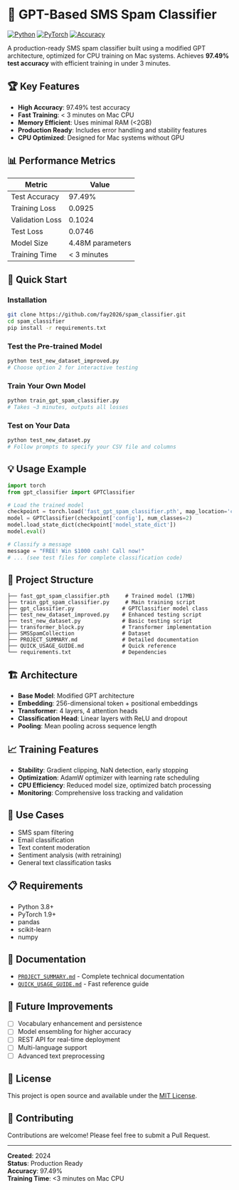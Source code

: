 # 🚀 GPT-Based SMS Spam Classifier

[![Python](https://img.shields.io/badge/Python-3.8%2B-blue)](https://python.org)
[![PyTorch](https://img.shields.io/badge/PyTorch-1.9%2B-orange)](https://pytorch.org)
[![Accuracy](https://img.shields.io/badge/Accuracy-97.49%25-green)](https://github.com/fay2026/spam_classifier)

A production-ready SMS spam classifier built using a modified GPT architecture, optimized for CPU training on Mac systems. Achieves **97.49% test accuracy** with efficient training in under 3 minutes.

## 🏆 Key Features

- **High Accuracy**: 97.49% test accuracy
- **Fast Training**: < 3 minutes on Mac CPU
- **Memory Efficient**: Uses minimal RAM (<2GB)
- **Production Ready**: Includes error handling and stability features
- **CPU Optimized**: Designed for Mac systems without GPU

## 📊 Performance Metrics

| Metric | Value |
|--------|-------|
| Test Accuracy | 97.49% |
| Training Loss | 0.0925 |
| Validation Loss | 0.1024 |
| Test Loss | 0.0746 |
| Model Size | 4.48M parameters |
| Training Time | < 3 minutes |

## 🚀 Quick Start

### Installation
```bash
git clone https://github.com/fay2026/spam_classifier.git
cd spam_classifier
pip install -r requirements.txt
```

### Test the Pre-trained Model
```bash
python test_new_dataset_improved.py
# Choose option 2 for interactive testing
```

### Train Your Own Model
```bash
python train_gpt_spam_classifier.py
# Takes ~3 minutes, outputs all losses
```

### Test on Your Data
```bash
python test_new_dataset.py
# Follow prompts to specify your CSV file and columns
```

## 💡 Usage Example

```python
import torch
from gpt_classifier import GPTClassifier

# Load the trained model
checkpoint = torch.load('fast_gpt_spam_classifier.pth', map_location='cpu')
model = GPTClassifier(checkpoint['config'], num_classes=2)
model.load_state_dict(checkpoint['model_state_dict'])
model.eval()

# Classify a message
message = "FREE! Win $1000 cash! Call now!"
# ... (see test files for complete classification code)
```

## 📁 Project Structure

```
├── fast_gpt_spam_classifier.pth     # Trained model (17MB)
├── train_gpt_spam_classifier.py     # Main training script
├── gpt_classifier.py               # GPTClassifier model class
├── test_new_dataset_improved.py    # Enhanced testing script
├── test_new_dataset.py             # Basic testing script
├── transformer_block.py            # Transformer implementation
├── SMSSpamCollection               # Dataset
├── PROJECT_SUMMARY.md              # Detailed documentation
├── QUICK_USAGE_GUIDE.md            # Quick reference
└── requirements.txt                # Dependencies
```

## 🏗️ Architecture

- **Base Model**: Modified GPT architecture
- **Embedding**: 256-dimensional token + positional embeddings
- **Transformer**: 4 layers, 4 attention heads
- **Classification Head**: Linear layers with ReLU and dropout
- **Pooling**: Mean pooling across sequence length

## 📈 Training Features

- **Stability**: Gradient clipping, NaN detection, early stopping
- **Optimization**: AdamW optimizer with learning rate scheduling
- **CPU Efficiency**: Reduced model size, optimized batch processing
- **Monitoring**: Comprehensive loss tracking and validation

## 🎯 Use Cases

- SMS spam filtering
- Email classification
- Text content moderation
- Sentiment analysis (with retraining)
- General text classification tasks

## 📋 Requirements

- Python 3.8+
- PyTorch 1.9+
- pandas
- scikit-learn
- numpy

## 📖 Documentation

- [`PROJECT_SUMMARY.md`](PROJECT_SUMMARY.md) - Complete technical documentation
- [`QUICK_USAGE_GUIDE.md`](QUICK_USAGE_GUIDE.md) - Fast reference guide

## 🚧 Future Improvements

- [ ] Vocabulary enhancement and persistence
- [ ] Model ensembling for higher accuracy
- [ ] REST API for real-time deployment
- [ ] Multi-language support
- [ ] Advanced text preprocessing

## 📄 License

This project is open source and available under the [MIT License](LICENSE).

## 🤝 Contributing

Contributions are welcome! Please feel free to submit a Pull Request.

---

**Created**: 2024  
**Status**: Production Ready  
**Accuracy**: 97.49%  
**Training Time**: <3 minutes on Mac CPU
